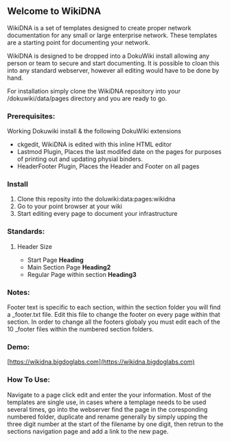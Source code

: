 ## Welcome to WikiDNA

WikiDNA is a set of templates designed to create proper network documentation for any small or large enterprise network.  These templates are a starting point for documenting your network.  

WikiDNA is designed to be dropped into a DokuWiki install allowing any person or team to secure and start documenting.  It is possible to cloan this into any standard webserver, however all editing would have to be done by hand.

For installation simply clone the WikiDNA repository into your /dokuwiki/data/pages directory and you are ready to go.

### Prerequisites:
Working Dokuwiki install & the following DokuWiki extensions
  - ckgedit, WikiDNA is edited with this inline HTML editor
  - Lastmod Plugin, Places the last modifed date on the pages for purposes of printing out and updating physial binders.
  - HeaderFooter Plugin, Places the Header and Footer on all pages

### Install
1. Clone this reposity into the doluwiki:data:pages:wikidna
2. Go to your point browser at your wiki
3. Start editing every page to document your infrastructure

### Standards:
1. Header Size
	
	- Start Page **Heading**	
	- Main Section Page **Heading2**	
	- Regular Page within section **Heading3**
  
### Notes:
Footer text is specific to each section, within the section folder you will find a _footer.txt file.  Edit this file to change the footer on every page within that section.  In order to change all the footers globaly you must edit each of the 10 _footer files within the numbered section folders.

### Demo:
[https://wikidna.bigdoglabs.com](https://wikidna.bigdoglabs.com)

### How To Use:
Navigate to a page click edit and enter the your information.
Most of the templates are single use, in cases where a templage needs to be used several times, go into the webserver find the page in the coresponding numbered folder, duplicate and rename generally by simply upping the three digit number at the start of the filename by one digit, then retrun to the sections navigation page and add a link to the new page.
